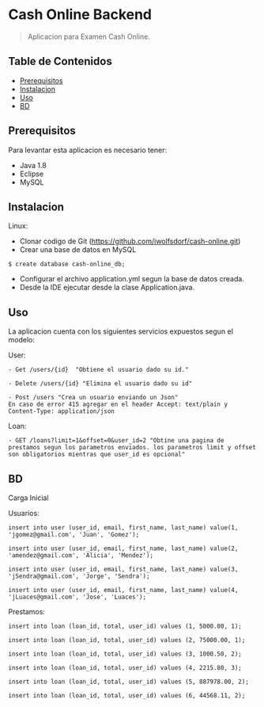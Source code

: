 # Cash Online Backend
> Aplicacion para Examen Cash Online.

## Table de Contenidos

- [Prerequisitos](#Prerequisitos)
- [Instalacion](#instalacion)
- [Uso](#uso)
- [BD](#BD)

## Prerequisitos

Para levantar esta aplicacion es necesario tener:

- Java 1.8
- Eclipse
- MySQL

## Instalacion

Linux:

- Clonar codigo de Git (https://github.com/iwolfsdorf/cash-online.git)
- Crear una base de datos en MySQL

```
$ create database cash-online_db;
```

- Configurar el archivo application.yml segun la base de datos creada.
- Desde la IDE ejecutar desde la clase Application.java.

## Uso

La aplicacion cuenta con los siguientes servicios expuestos segun el modelo:

User:

	- Get /users/{id}  "Obtiene el usuario dado su id."
	
	- Delete /users/{id} "Elimina el usuario dado su id"
	
	- Post /users "Crea un usuario enviando un Json"
	En caso de error 415 agregar en el header Accept: text/plain y Content-Type: application/json

Loan: 

	- GET /loans?limit=1&offset=0&user_id=2 "Obtine una pagina de prestamos segun los parametros enviados. los parametros limit y offset son obligatorios mientras que user_id es opcional"
	
## BD

Carga Inicial

Usuarios:

	insert into user (user_id, email, first_name, last_name) value(1, 'jgomez@gmail.com', 'Juan', 'Gomez');
	
	insert into user (user_id, email, first_name, last_name) value(2, 'amendez@gmail.com', 'Alicia', 'Mendez');
	
	insert into user (user_id, email, first_name, last_name) value(3, 'jSendra@gmail.com', 'Jorge', 'Sendra');
	
	insert into user (user_id, email, first_name, last_name) value(4, 'jLuaces@gmail.com', 'Jose', 'Luaces');
	
	
Prestamos:

	insert into loan (loan_id, total, user_id) values (1, 5000.00, 1);
	
	insert into loan (loan_id, total, user_id) values (2, 75000.00, 1);
	
	insert into loan (loan_id, total, user_id) values (3, 1000.50, 2);
	
	insert into loan (loan_id, total, user_id) values (4, 2215.80, 3);
	
	insert into loan (loan_id, total, user_id) values (5, 887978.00, 2);
	
	insert into loan (loan_id, total, user_id) values (6, 44568.11, 2);
